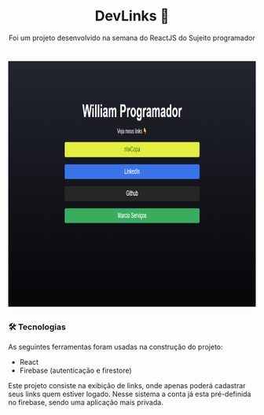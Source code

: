 <h1 align="center">
    DevLinks 🚀
</h1> 
<p align="center">Foi um projeto desenvolvido na semana do ReactJS do Sujeito programador</p>

<h1 align="center">
  <img alt="DevLink" title="Imagem do projeto com a demonstração dos links" src="./public/DevLinks.png" width="900" height="500" />
</h1>

### 🛠 Tecnologias

As seguintes ferramentas foram usadas na construção do projeto:

- React
- Firebase (autenticação e firestore)

<p> 
  Este projeto consiste na exibição de links, onde apenas poderá cadastrar seus links quem estiver logado.    
  Nesse sistema a conta já esta pré-definida no firebase, sendo uma aplicação mais privada.
</p>
